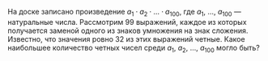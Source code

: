 На доске записано произведение $a_1 \cdot a_2 \cdot  \dots \cdot a_{100}$, где $a_1$, 
$\dots$, $a_{100}$ — натуральные числа. Рассмотрим 99 выражений, каждое из которых 
получается заменой одного из знаков умножения на знак сложения. Известно, 
что значения ровно 32 из этих выражений четные. Какое наибольшее количество 
четных чисел среди $a_1$, $a_2$, $\dots$, $a_{100}$ могло быть?